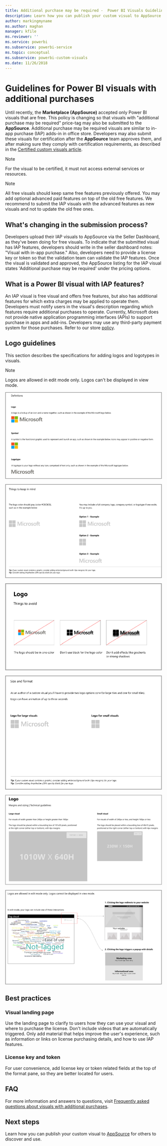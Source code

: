 ```yaml
---
title: Additional purchase may be required -  Power BI Visuals Guidelines
description: Learn how you can publish your custom visual to AppSource for others to discover and use it via a purchase.
author: markingmyname
ms.author: maghan
manager: kfile
ms.reviewer: ''
ms.service: powerbi
ms.subservice: powerbi-service
ms.topic: conceptual
ms.subservice: powerbi-custom-visuals
ms.date: 11/26/2018
---
```


# Guidelines for Power BI visuals with additional purchases

Until recently, the **Marketplace (AppSource)** accepted only Power BI visuals that are free. This policy is changing so that visuals with "additional purchase may be required" price-tag may also be submitted to the **AppSource**. Additional purchase may be required visuals are similar to in-app purchase (IAP) adds-in in office store. Developers may also submit these visuals for certification after the **AppSource** team approves them, and after making sure they comply with certification requirements, as described in the [Certified custom visuals article](../power-bi-custom-visuals-certified.md).

> [!Note]
> For the visual to be certified, it must not access external services or resources.

> [!Note]
> All free visuals should keep same free features previously offered. You may add optional advanced paid features on top of the old free features. We recommend to submit the IAP visuals with the advanced features as new visuals and not to update the old free ones.


## What's changing in the submission process?

Developers upload their IAP visuals to AppSource via the Seller Dashboard, as they've been doing for free visuals. To indicate that the submitted visual has IAP features, developers should write in the seller dashboard notes: "Visual with in-app purchase." Also, developers need to provide a license key or token so that the validation team can validate the IAP features. Once the visual is validated and approved, the AppSource listing for the IAP visual states 'Additional purchase may be required' under the pricing options.

## What is a Power BI visual with IAP features?

An IAP visual is free visual and offers free features, but also has additional features for which extra charges may be applied to operate them. Developers must notify users in the visual's description regarding which features require additional purchases to operate. Currently, Microsoft does not provide native application programming interfaces (APIs) to support purchase in apps and add-ins.
Developers may use any third-party payment system for those purchases. Refer to our store [policy](https://docs.microsoft.com/office/dev/store/validation-policies#2-apps-or-add-ins-can-display-certain-ads).

## Logo guidelines

This section describes the specifications for adding logos and logotypes in visuals.

> [!NOTE]
> Logos are allowed in edit mode only. Logos can't be displayed in view mode.

![definitions](media/office-store-in-app-purchase-visual-guidelines/definitions.png)

![things-to-keep](media/office-store-in-app-purchase-visual-guidelines/things-to-keep-in-mind.png)

![things-to](media/office-store-in-app-purchase-visual-guidelines/things-to-avoid.png)

![size-and-format ](media/office-store-in-app-purchase-visual-guidelines/size-and-format.png)

![margins-and](media/office-store-in-app-purchase-visual-guidelines/margins-and-sizes.png)

![edit-mode](media/office-store-in-app-purchase-visual-guidelines/logos-in-edit-mode.png)

## Best practices

### Visual landing page

Use the landing page to clarify to users how they can use your visual and where to purchase the license. Don't include videos that are automatically triggered. Only add material that helps improve the user's experience, such as information or links on license purchasing details, and how to use IAP features.

### License key and token

For user convenience, add license key or token related fields at the top of the format pane, so they are better located for users.

## FAQ

For more information and answers to questions, visit  [Frequently asked questions about visuals with additional purchases](https://docs.microsoft.com/power-bi/power-bi-custom-visuals-faq#visuals-with-additional-purchases).

## Next steps

Learn how you can publish your custom visual to [AppSource](office-store.md) for others to discover and use.
